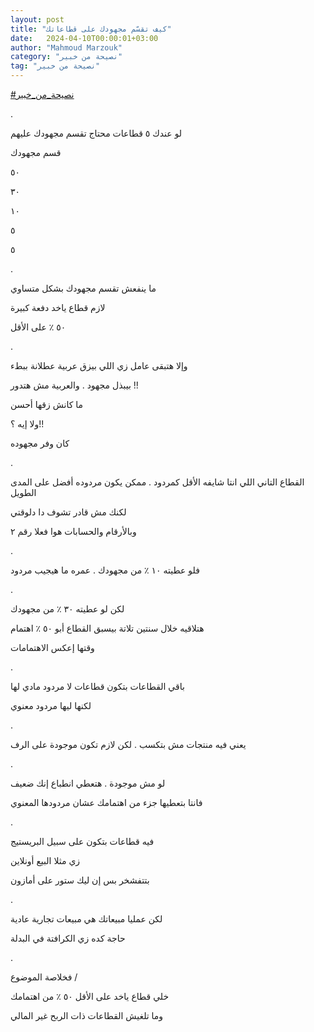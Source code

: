 ```yaml
---
layout: post
title: "كيف تقسّم مجهودك على قطاعاتك"
date:   2024-04-10T00:00:01+03:00
author: "Mahmoud Marzouk"
category: "نصيحة من خبير"
tag: "نصيحة من خبير"
---
```



[<u>\#نصيحة\_من\_خبير</u>](https://www.facebook.com/hashtag/%D9%86%D8%B5%D9%8A%D8%AD%D8%A9_%D9%85%D9%86_%D8%AE%D8%A8%D9%8A%D8%B1?__eep__=6&__cft__%5b0%5d=AZXVPwoWzZ0pCsmM75ZBEQDTwUSm61NZBNPymfOqkLS-uDhP9Dvm4kaPlaagSRlePrKcGQmUD279POTk36Le89OBJMxnN7dUQzh9Ac6jfkEE9eMbWcxMvpXIjolKqmnBspLYIoqSFPaMNvXAUmh9WODKSYB5kAA8jXvf6kVjPTeCMw&__tn__=*NK-R)

.

لو عندك ٥ قطاعات محتاج تقسم مجهودك عليهم

قسم مجهودك

٥٠

٣٠

١٠

٥

٥

.

ما ينفعش تقسم مجهودك بشكل متساوي

لازم قطاع ياخد دفعة كبيرة

٥٠ ٪ على الأقل

.

وإلا هتبقى عامل زي اللي بيزق عربية عطلانة ببطء

بيبذل مجهود . والعربية مش هتدور !!

ما كانش زقها أحسن

ولا إيه ؟!!

كان وفر مجهوده

.

القطاع التاني اللي انتا شايفه الأقل كمردود . ممكن يكون
مردوده أفضل على المدى الطويل

لكنك مش قادر تشوف دا دلوقتي

وبالأرقام والحسابات هوا فعلا رقم ٢

.

فلو عطيته ١٠ ٪ من مجهودك . عمره ما هيجيب مردود

.

لكن لو عطيته ٣٠ ٪ من مجهودك

هتلاقيه خلال سنتين تلاتة بيسبق القطاع أبو ٥٠ ٪
اهتمام

وقتها إعكس الاهتمامات

.

باقي القطاعات بتكون قطاعات لا مردود مادي لها

لكنها ليها مردود معنوي

.

يعني فيه منتجات مش بتكسب . لكن لازم تكون موجودة على
الرف

.

لو مش موجودة . هتعطي انطباع إنك ضعيف

فانتا بتعطيها جزء من اهتمامك عشان مردودها المعنوي

.

فيه قطاعات بتكون على سبيل البريستيج

زي مثلا البيع أونلاين

بتتفشخر بس إن ليك ستور على أمازون

.

لكن عمليا مبيعاتك هي مبيعات تجارية عادية

حاجة كده زي الكرافتة في البدلة

.

فخلاصة الموضوع /

خلي قطاع ياخد على الأقل ٥٠ ٪ من اهتمامك

وما تلغيش القطاعات ذات الربح غير المالي
